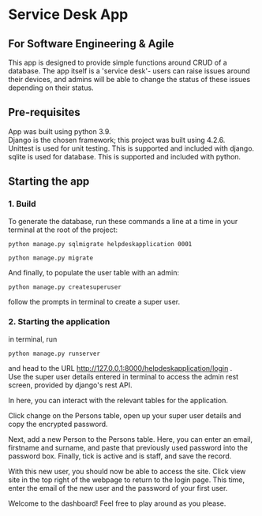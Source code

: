 # Service Desk App
## For Software Engineering & Agile
This app is designed to provide simple functions around CRUD of a database. The app itself is a 'service desk'- users can raise issues around their devices, and admins will be able to change the status of these issues depending on their status.
## Pre-requisites
App was built using python 3.9.  
Django is the chosen framework; this project was built using 4.2.6.  
Unittest is used for unit testing. This is supported and included with django.  
sqlite is used for database.  This is supported and included with python.  
## Starting the app
### 1. Build
To generate the database, run these commands a line at a time in your terminal at the root of the project:  
  
`python manage.py sqlmigrate helpdeskapplication 0001`  
  
`python manage.py migrate`

And finally, to populate the user table with an admin:  

`python manage.py createsuperuser`  

follow the prompts in terminal to create a super user.  
  
### 2. Starting the application
in terminal, run  
  
  `python manage.py runserver`  
    
and head to the URL http://127.0.0.1:8000/helpdeskapplication/login .  
Use the super user details entered in terminal to access the admin rest screen, provided by django's rest API.  

In here, you can interact with the relevant tables for the application.

Click change on the Persons table, open up your super user details and copy the encrypted password.  
  
Next, add a new Person to the Persons table. Here, you can enter an email, firstname and surname, and paste that previously used password into the password box. Finally, tick is active and is staff, and save the record.  
  
With this new user, you should now be able to access the site. Click view site in the top right of the webpage to return to the login page. This time, enter the email of the new user and the password of  your first user.  

Welcome to the dashboard! Feel free to play around as you please.